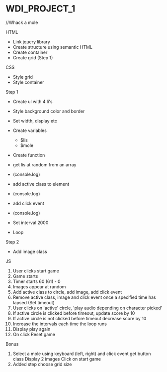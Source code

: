 # WDI_PROJECT_1

//Whack a mole

HTML
- Link jquery library
- Create structure using semantic HTML
- Create container
- Create grid (Step 1)

CSS
- Style grid
- Style container

Step 1

- Create ul with 4 li's
- Style background color and border
- Set width, display etc

- Create variables
  - $lis
  - $mole

- Create function
- get lis at random from an array
- (console.log)
- add active class to element
- (console.log)
- add click event
- (console.log)
- Set interval 2000
- Loop

Step 2
- Add image class

JS
1. User clicks start game
2. Game starts
3. Timer starts 60 (61) - 0
4. Images appear at random
5. Add active class to circle, add image, add click event
6. Remove active class, image and click event once a specified time has lapsed (Set timeout)
7. User clicks on 'active' circle, 'play audio depending on character picked'
8. If active circle is clicked before timeout, update score by 10
9. If active circle is not clicked before timeout decrease score by 10
10. Increase the intervals each time the loop runs
11. Display play again
12. On click Reset game

Bonus
1. Select a mole using keyboard (left, right) and click event
   get button class
   Display 2 images
   Click on start game  
2. Added step choose grid size
